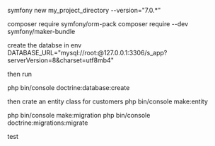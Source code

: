 symfony new my_project_directory --version="7.0.*"

composer require symfony/orm-pack
composer require --dev symfony/maker-bundle

create the databse in env
DATABASE_URL="mysql://root:@127.0.0.1:3306/s_app?serverVersion=8&charset=utf8mb4"

then run

php bin/console doctrine:database:create

then  crate an entity class for customers
php bin/console make:entity

php bin/console make:migration
php bin/console doctrine:migrations:migrate


test 